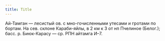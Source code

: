 ```yaml
---
title: Title
---
```


Ай-Тамган — лесистый ов. с мно-гочисленными утесами и гротами по бортам. На сев.
склоне Караби-яйлы, в 2 км к З от нп Пчелиное (Белог.); басс. р. Биюк-Карасу —
ср. РПН айтамга И–7.
